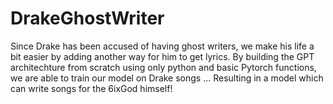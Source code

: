 # DrakeGhostWriter

Since Drake has been accused of having ghost writers, we make his life a bit easier by adding another way for him to get lyrics. By building the GPT architechture from scratch using only python and basic Pytorch functions, we are able to train our model on Drake songs ... Resulting in a model which can write songs for the 6ixGod himself!
